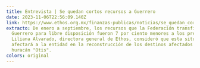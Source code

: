 ```yaml
---
title: Entrevista | Se quedan cortos recursos a Guerrero
date: 2023-11-06T22:56:09.140Z
link: https://www.ethos.org.mx/finanzas-publicas/noticias/se_quedan_cortos_recursos_a_guerrero
extracto: De enero a septiembre, los recursos que la Federación transfirió a
  Guerrero para libre disposición fueron 7 por ciento menores a los previstos.
  Liliana Alvarado, directora general de Ethos, consideró que esta situación
  afectará a la entidad en la reconstrucción de los destinos afectados por el
  huracán "Otis".
colors: original
---
```

